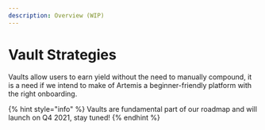 ```yaml
---
description: Overview (WIP)
---
```


# Vault Strategies

Vaults allow users to earn yield without the need to manually compound, it is a need if we intend to make of Artemis a beginner-friendly platform with the right onboarding.

{% hint style="info" %}
Vaults are fundamental part of our roadmap and will launch on Q4 2021, stay tuned!
{% endhint %}

